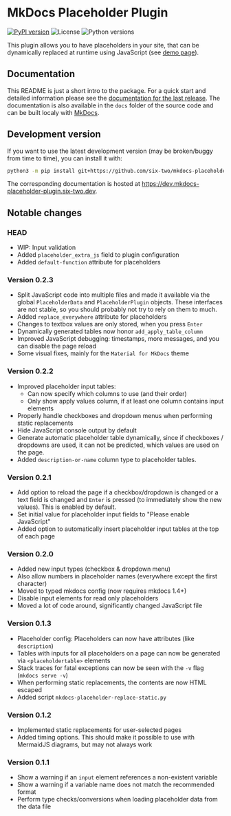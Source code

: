 # MkDocs Placeholder Plugin

[![PyPI version](https://img.shields.io/pypi/v/mkdocs-placeholder-plugin)](https://pypi.org/project/mkdocs-placeholder-plugin/)
![License](https://img.shields.io/pypi/l/mkdocs-placeholder-plugin)
![Python versions](https://img.shields.io/pypi/pyversions/mkdocs-placeholder-plugin)

This plugin allows you to have placeholders in your site, that can be dynamically replaced at runtime using JavaScript (see [demo page](https://mkdocs-placeholder-plugin.six-two.dev/demo/)).


## Documentation

This README is just a short intro to the package.
For a quick start and detailed information please see the [documentation for the last release](https://mkdocs-placeholder-plugin.six-two.dev/).
The documentation is also available in the `docs` folder of the source code and can be built localy with [MkDocs](https://www.mkdocs.org/).

## Development version

If you want to use the latest development version (may be broken/buggy from time to time), you can install it with:
```bash
python3 -m pip install git+https://github.com/six-two/mkdocs-placeholder-plugin
```

The corresponding documentation is hosted at <https://dev.mkdocs-placeholder-plugin.six-two.dev>.

## Notable changes

### HEAD

- WIP: Input validation
- Added `placeholder_extra_js` field to plugin configuration
- Added `default-function` attribute for placeholders

### Version 0.2.3

- Split JavaScript code into multiple files and made it available via the global `PlaceholderData` and `PlaceholderPlugin` objects.
    These interfaces are not stable, so you should probably not try to rely on them to much.
- Added `replace_everywhere` attribute for placeholders
- Changes to textbox values are only stored, when you press `Enter`
- Dynamically generated tables now honor `add_apply_table_column`
- Improved JavaScript debugging: timestamps, more messages, and you can disable the page reload
- Some visual fixes, mainly for the `Material for MkDocs` theme

### Version 0.2.2

- Improved placeholder input tables:
    - Can now specify which columns to use (and their order)
    - Only show apply values column, if at least one column contains input elements
- Properly handle checkboxes and dropdown menus when performing static replacements
- Hide JavaScript console output by default
- Generate automatic placeholder table dynamically, since if checkboxes / dropdowns are used, it can not be predicted, which values are used on the page.
- Added `description-or-name` column type to placeholder tables.

### Version 0.2.1

- Add option to reload the page if a checkbox/dropdown is changed or a text field is changed and `Enter` is pressed (to immediately show the new values).
    This is enabled by default.
- Set initial value for placeholder input fields to "Please enable JavaScript"
- Added option to automatically insert placeholder input tables at the top of each page

### Version 0.2.0

- Added new input types (checkbox & dropdown menu)
- Also allow numbers in placeholder names (everywhere except the first character)
- Moved to typed mkdocs config (now requires mkdocs 1.4+)
- Disable input elements for read only placeholders
- Moved a lot of code around, significantly changed JavaScript file

### Version 0.1.3

- Placeholder config: Placeholders can now have attributes (like `description`)
- Tables with inputs for all placeholders on a page can now be generated via `<placeholdertable>` elements
- Stack traces for fatal exceptions can now be seen with the `-v` flag (`mkdocs serve -v`)
- When performing static replacements, the contents are now HTML escaped
- Added script `mkdocs-placeholder-replace-static.py`

### Version 0.1.2

- Implemented static replacements for user-selected pages
- Added timing options. This should  make it possible to use with MermaidJS diagrams, but may not always work

### Version 0.1.1

- Show a warning if an `input` element references a non-existent variable
- Show a warning if a variable name does not match the recommended format
- Perform type checks/conversions when loading placeholder data from the data file
